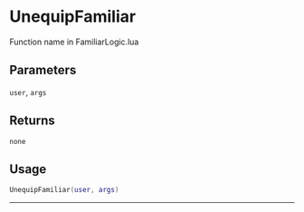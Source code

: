 # UnequipFamiliar
Function name in FamiliarLogic.lua
## Parameters
`user`, `args`
## Returns
`none`
## Usage
```lua
UnequipFamiliar(user, args)
```
---
